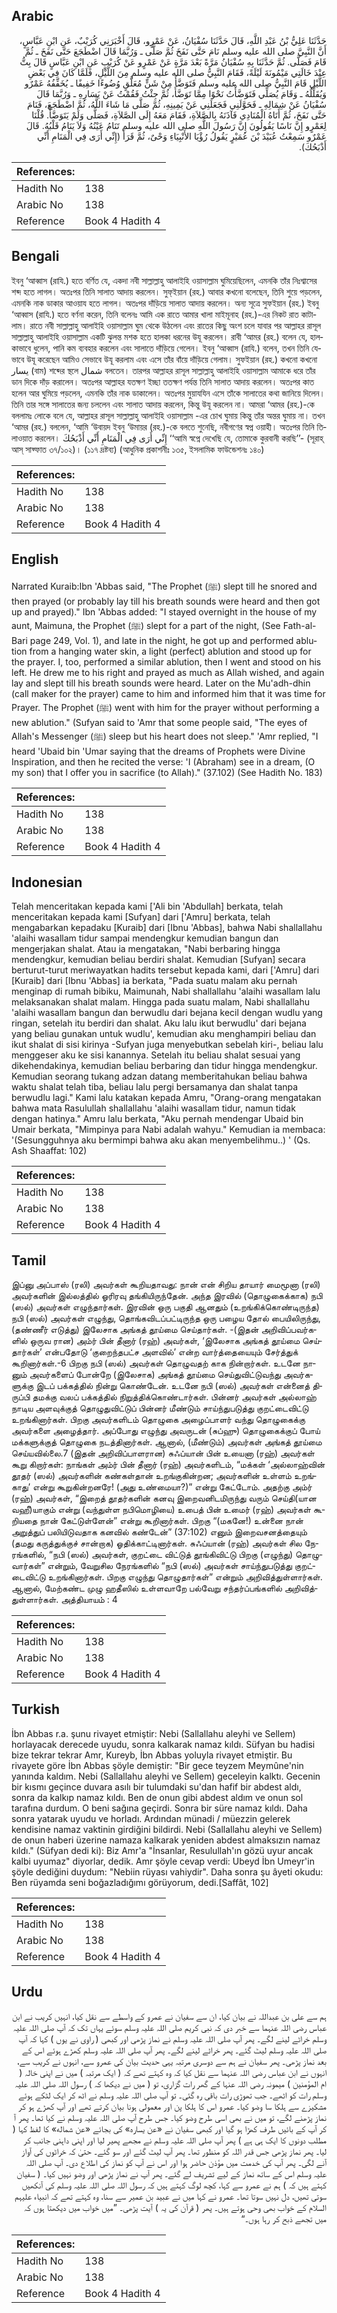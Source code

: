 ## Arabic


<div dir="rtl" lang="ar" style={{fontSize:'larger',backgroundColor:'#f8f9fa',padding:20}}>
حَدَّثَنَا عَلِيُّ بْنُ عَبْدِ اللَّهِ، قَالَ حَدَّثَنَا سُفْيَانُ، عَنْ عَمْرٍو، قَالَ أَخْبَرَنِي كُرَيْبٌ، عَنِ ابْنِ عَبَّاسٍ، أَنَّ النَّبِيَّ صلى الله عليه وسلم نَامَ حَتَّى نَفَخَ ثُمَّ صَلَّى ـ وَرُبَّمَا قَالَ اضْطَجَعَ حَتَّى نَفَخَ ـ ثُمَّ قَامَ فَصَلَّى‏.‏ ثُمَّ حَدَّثَنَا بِهِ سُفْيَانُ مَرَّةً بَعْدَ مَرَّةٍ عَنْ عَمْرٍو عَنْ كُرَيْبٍ عَنِ ابْنِ عَبَّاسٍ قَالَ بِتُّ عِنْدَ خَالَتِي مَيْمُونَةَ لَيْلَةً، فَقَامَ النَّبِيُّ صلى الله عليه وسلم مِنَ اللَّيْلِ، فَلَمَّا كَانَ فِي بَعْضِ اللَّيْلِ قَامَ النَّبِيُّ صلى الله عليه وسلم فَتَوَضَّأَ مِنْ شَنٍّ مُعَلَّقٍ وُضُوءًا خَفِيفًا ـ يُخَفِّفُهُ عَمْرٌو وَيُقَلِّلُهُ ـ وَقَامَ يُصَلِّي فَتَوَضَّأْتُ نَحْوًا مِمَّا تَوَضَّأَ، ثُمَّ جِئْتُ فَقُمْتُ عَنْ يَسَارِهِ ـ وَرُبَّمَا قَالَ سُفْيَانُ عَنْ شِمَالِهِ ـ فَحَوَّلَنِي فَجَعَلَنِي عَنْ يَمِينِهِ، ثُمَّ صَلَّى مَا شَاءَ اللَّهُ، ثُمَّ اضْطَجَعَ، فَنَامَ حَتَّى نَفَخَ، ثُمَّ أَتَاهُ الْمُنَادِي فَآذَنَهُ بِالصَّلاَةِ، فَقَامَ مَعَهُ إِلَى الصَّلاَةِ، فَصَلَّى وَلَمْ يَتَوَضَّأْ‏.‏ قُلْنَا لِعَمْرٍو إِنَّ نَاسًا يَقُولُونَ إِنَّ رَسُولَ اللَّهِ صلى الله عليه وسلم تَنَامُ عَيْنُهُ وَلاَ يَنَامُ قَلْبُهُ‏.‏ قَالَ عَمْرٌو سَمِعْتُ عُبَيْدَ بْنَ عُمَيْرٍ يَقُولُ رُؤْيَا الأَنْبِيَاءِ وَحْىٌ، ثُمَّ قَرَأَ ‏(‏إِنِّي أَرَى فِي الْمَنَامِ أَنِّي أَذْبَحُكَ‏)‏‏.‏
</div>
<div style={{backgroundColor:'#f8f9fa',padding:20, marginBottom: 10}}><table> <thead> <tr> <th>References:</th> <th></th> </tr> </thead> <tbody><tr><td>Hadith No</td><td>138</td></tr><tr><td>Arabic No</td><td>138</td></tr><tr><td>Reference</td><td>Book 4 Hadith 4</td></tr></tbody></table></div>

## Bengali


<div dir="ltr" lang="bn" style={{fontSize:'larger',backgroundColor:'#f8f9fa',padding:20}}>
ইবনু ‘আব্বাস (রাযি.) হতে বর্ণিত যে, একদা নবী সাল্লাল্লাহু আলাইহি ওয়াসাল্লাম ঘুমিয়েছিলেন, এমনকি তাঁর নিঃশ্বাসের শব্দ হতে লাগল। অতঃপর তিনি সালাত আদায় করলেন। সুফ্ইয়ান (রহ.) আবার কখনো বলেছেন, তিনি শুয়ে পড়লেন, এমনকি নাক ডাকার আওয়ায হতে লাগল। অতঃপর দাঁড়িয়ে সালাত আদায় করলেন। অন্য সূত্রে সুফইয়ান (রহ.) ইবনু ‘আব্বাস (রাযি.) হতে বর্ণনা করেন, তিনি বলেনঃ আমি এক রাতে আমার খালা মাইমূনাহ (রহ.)-এর নিকট রাত কাটালাম। রাতে নবী সাল্লাল্লাহু আলাইহি ওয়াসাল্লাম ঘুম থেকে উঠলেন এবং রাতের কিছু অংশ চলে যাবার পর আল্লাহর রাসূল সাল্লাল্লাহু আলাইহি ওয়াসাল্লাম একটি ঝুলন্ত মশক হতে হালকা ধরনের উযূ করলেন। রাবী ‘আমর (রহ.) বলেন যে, হালকাভাবে ধুলেন, পানি কম ব্যবহার করলেন এবং সালাতে দাঁড়িয়ে গেলেন। ইবনু ‘আব্বাস (রাযি.) বলেন, তখন তিনি যেভাবে উযূ করেছেন আমিও সেভাবে উযূ করলাম এবং এসে তাঁর বাঁয়ে দাঁড়িয়ে গেলাম। সুফইয়ান (রহ.) কখনো কখনো يسار (বাম) শব্দের স্থলে شمال বলতেন। তারপর আল্লাহর রাসূল সাল্লাল্লাহু আলাইহি ওয়াসাল্লাম আমাকে ধরে তাঁর ডান দিকে দাঁড় করালেন। অতঃপর আল্লাহর যতক্ষণ ইচ্ছা ততক্ষণ পর্যন্ত তিনি সালাত আদায় করলেন। অতঃপর কাত হলেন আর ঘুমিয়ে পড়লেন, এমনকি তাঁর নাক ডাকালেন। অতঃপর মুয়াযযিন এসে তাঁকে সালাতের কথা জানিয়ে দিলেন। তিনি তার সঙ্গে সালাতের জন্য চললেন এবং সালাত আদায় করলেন, কিন্তু উযূ করলেন না। আমরা ‘আমর (রহ.)-কে বললামঃ লোকে বলে যে, আল্লাহর রাসূল সাল্লাল্লাহু আলাইহি ওয়াসাল্লাম -এর চোখ ঘুমায় কিন্তু তাঁর অন্তর ঘুমায় না। তখন ‘আমর (রহ.) বললেন, ‘আমি ‘উবায়দ ইবনু ‘উমায়র (রহ.)-কে বলতে শুনেছি, নবীগণের স্বপ্ন ওয়াহী। অতঃপর তিনি তিলাওয়াত করলেন। إِنِّي أَرَى فِي الْمَنَامِ أَنِّي أَذْبَحُكَ ‘‘আমি স্বপ্নে দেখেছি যে, তোমাকে কুরবানী করছি’’- (সূরাহ্ আস্ সাফ্ফাত ৩৭/১০২)। (১১৭ দ্রষ্টব্য) (আধুনিক প্রকাশনীঃ ১৩৫, ইসলামিক ফাউন্ডেশনঃ ১৪০)
</div>
<div style={{backgroundColor:'#f8f9fa',padding:20, marginBottom: 10}}><table> <thead> <tr> <th>References:</th> <th></th> </tr> </thead> <tbody><tr><td>Hadith No</td><td>138</td></tr><tr><td>Arabic No</td><td>138</td></tr><tr><td>Reference</td><td>Book 4 Hadith 4</td></tr></tbody></table></div>

## English


<div dir="ltr" lang="en" style={{fontSize:'larger',backgroundColor:'#f8f9fa',padding:20}}>
Narrated Kuraib:Ibn 'Abbas said, "The Prophet (ﷺ) slept till he snored and then prayed (or probably lay till his breath sounds were heard and then got up and prayed)." Ibn 'Abbas added: "I stayed overnight in the house of my aunt, Maimuna, the Prophet (ﷺ) slept for a part of the night, (See Fath-al-Bari page 249, Vol. 1), and late in the night, he got up and performed ablution from a hanging water skin, a light (perfect) ablution and stood up for the prayer. I, too, performed a similar ablution, then I went and stood on his left. He drew me to his right and prayed as much as Allah wished, and again lay and slept till his breath sounds were heard. Later on the Mu'adh-dhin (call maker for the prayer) came to him and informed him that it was time for Prayer. The Prophet (ﷺ) went with him for the prayer without performing a new ablution." (Sufyan said to 'Amr that some people said, "The eyes of Allah's Messenger (ﷺ) sleep but his heart does not sleep." 'Amr replied, "I heard 'Ubaid bin 'Umar saying that the dreams of Prophets were Divine Inspiration, and then he recited the verse: 'I (Abraham) see in a dream, (O my son) that I offer you in sacrifice (to Allah)." (37.102) (See Hadith No. 183)
</div>
<div style={{backgroundColor:'#f8f9fa',padding:20, marginBottom: 10}}><table> <thead> <tr> <th>References:</th> <th></th> </tr> </thead> <tbody><tr><td>Hadith No</td><td>138</td></tr><tr><td>Arabic No</td><td>138</td></tr><tr><td>Reference</td><td>Book 4 Hadith 4</td></tr></tbody></table></div>

## Indonesian


<div dir="ltr" lang="id" style={{fontSize:'larger',backgroundColor:'#f8f9fa',padding:20}}>
Telah menceritakan kepada kami ['Ali bin 'Abdullah] berkata, telah menceritakan kepada kami [Sufyan] dari ['Amru] berkata, telah mengabarkan kepadaku [Kuraib] dari [Ibnu 'Abbas], bahwa Nabi shallallahu 'alaihi wasallam tidur sampai mendengkur kemudian bangun dan mengerjakan shalat. Atau ia mengatakan, "Nabi berbaring hingga mendengkur, kemudian beliau berdiri shalat. Kemudian [Sufyan] secara berturut-turut meriwayatkan hadits tersebut kepada kami, dari ['Amru] dari [Kuraib] dari [Ibnu 'Abbas] ia berkata, "Pada suatu malam aku pernah menginap di rumah bibiku, Maimunah, Nabi shallallahu 'alaihi wasallam lalu melaksanakan shalat malam. Hingga pada suatu malam, Nabi shallallahu 'alaihi wasallam bangun dan berwudlu dari bejana kecil dengan wudlu yang ringan, setelah itu berdiri dan shalat. Aku lalu ikut berwudlu' dari bejana yang beliau gunakan untuk wudlu', kemudian aku menghampiri beliau dan ikut shalat di sisi kirinya -Sufyan juga menyebutkan sebelah kiri-, beliau lalu menggeser aku ke sisi kanannya. Setelah itu beliau shalat sesuai yang dikehendakinya, kemudian beliau berbaring dan tidur hingga mendengkur. Kemudian seorang tukang adzan datang memberitahukan beliau bahwa waktu shalat telah tiba, beliau lalu pergi bersamanya dan shalat tanpa berwudlu lagi." Kami lalu katakan kepada Amru, "Orang-orang mengatakan bahwa mata Rasulullah shallallahu 'alaihi wasallam tidur, namun tidak dengan hatinya." Amru lalu berkata, "Aku pernah mendengar Ubaid bin Umair berkata, "Mimpinya para Nabi adalah wahyu." Kemudian ia membaca: '(Sesungguhnya aku bermimpi bahwa aku akan menyembelihmu..) ' (Qs. Ash Shaaffat: 102)
</div>
<div style={{backgroundColor:'#f8f9fa',padding:20, marginBottom: 10}}><table> <thead> <tr> <th>References:</th> <th></th> </tr> </thead> <tbody><tr><td>Hadith No</td><td>138</td></tr><tr><td>Arabic No</td><td>138</td></tr><tr><td>Reference</td><td>Book 4 Hadith 4</td></tr></tbody></table></div>

## Tamil


<div dir="ltr" lang="ta" style={{fontSize:'larger',backgroundColor:'#f8f9fa',padding:20}}>
இப்னு அப்பாஸ் (ரலி) அவர்கள் கூறியதாவது: நான் என் சிறிய தாயார் மைமூனா (ரலி) அவர்களின் இல்லத்தில் ஓரிரவு தங்கியிருந்தேன். அந்த இரவில் (தொழுகைக்காக) நபி (ஸல்) அவர்கள் எழுந்தார்கள். இரவின் ஒரு பகுதி ஆனதும் (உறங்கிக்கொண்டிருந்த) நபி (ஸல்) அவர்கள் எழுந்து, தொங்கவிடப்பட்டிருந்த ஒரு பழைய தோல் பையிலிருந்து, (தண்ணீர் எடுத்து) இலேசாக அங்கத் தூய்மை செய்தார்கள். -(இதன் அறிவிப்பவர்களில் ஒருவ ரான) அம்ர் பின் தீனார் (ரஹ்) அவர்கள், ‘இலேசாக அங்கத் தூய்மை செய்தார்கள்’ என்பதோடு ‘குறைந்தபட்ச அளவில்’ என்ற வார்த்தையையும் சேர்த்துக் கூறினார்கள்.-6 பிறகு நபி (ஸல்) அவர்கள் தொழுவதற் காக நின்றார்கள். உடனே நானும் அவர்களைப் போன்றே (இலேசாக) அங்கத் தூய்மை செய்துவிட்டுவந்து அவர்களுக்கு இடப் பக்கத்தில் நின்று கொண்டேன். உடனே நபி (ஸல்) அவர்கள் என்னைத் திருப்பி தமக்கு வலப் பக்கத்தில் நிறுத்திக்கொண்டார்கள். பின்னர் அவர்கள் அல்லாஹ் நாடிய அளவுக்குத் தொழுதுவிட்டுப் பின்னர் மீண்டும் சாய்ந்துபடுத்து குறட்டைவிட்டு உறங்கினார்கள். பிறகு அவர்களிடம் தொழுகை அழைப்பாளர் வந்து தொழுகைக்கு அவர்களை அழைத்தார். அப்போது எழுந்து அவருடன் (சுப்ஹு) தொழுகைக்குப் போய் மக்களுக்குத் தொழுகை நடத்தினார்கள். ஆனால், (மீண்டும்) அவர்கள் அங்கத் தூய்மை செய்யவில்லை.7 (இதன் அறிவிப்பாளரான) சுஃப்யான் பின் உயைனா (ரஹ்) அவர்கள் கூறு கிறார்கள்: நாங்கள் அம்ர் பின் தீனார் (ரஹ்) அவர்களிடம், “மக்கள் ‘அல்லாஹ்வின் தூதர் (ஸல்) அவர்களின் கண்கள்தான் உறங்குகின்றன; அவர்களின் உள்ளம் உறங்காது’ என்று கூறுகின்றனரே! (அது உண்மையா?)” என்று கேட்டோம். அதற்கு அம்ர் (ரஹ்) அவர்கள், “இறைத் தூதர்களின் கனவு இறைவனிடமிருந்து வரும் செய்தி(யான வஹீ)யாகும் என்று (வந்துள்ள நபிமொழியை) உபைத் பின் உமைர் (ரஹ்) அவர்கள் கூறியதை நான் கேட்டுள்ளேன்” என்று கூறினார்கள். பிறகு “(மகனே!) உன்னை நான் அறுத்துப் பலியிடுவதாக கனவில் கண்டேன்” (37:102) எனும் இறைவசனத்தையும் (தமது கருத்துக்குச் சான்றாக) ஓதிக்காட்டினார்கள். சுஃப்யான் (ரஹ்) அவர்கள் சில நேரங்களில், “நபி (ஸல்) அவர்கள், குறட்டை விட்டுத் தூங்கிவிட்டு பிறகு (எழுந்து) தொழுவார்கள்” என்றும், வேறுசில நேரங்களில் “நபி (ஸல்) அவர்கள் சாய்ந்துபடுத்து குறட்டைவிட்டு உறங்கினார்கள். பிறகு எழுந்து தொழுதார்கள்” என்றும் அறிவித்துள்ளார்கள். ஆனால், மேற்கண்ட முழு ஹதீஸில் உள்ளவாறே பல்வேறு சந்தர்ப்பங்களில் அறிவித்துள்ளார்கள். அத்தியாயம் : 4
</div>
<div style={{backgroundColor:'#f8f9fa',padding:20, marginBottom: 10}}><table> <thead> <tr> <th>References:</th> <th></th> </tr> </thead> <tbody><tr><td>Hadith No</td><td>138</td></tr><tr><td>Arabic No</td><td>138</td></tr><tr><td>Reference</td><td>Book 4 Hadith 4</td></tr></tbody></table></div>

## Turkish


<div dir="ltr" lang="tr" style={{fontSize:'larger',backgroundColor:'#f8f9fa',padding:20}}>
İbn Abbas r.a. şunu rivayet etmiştir: Nebi (Sallallahu aleyhi ve Sellem) horlayacak derecede uyudu, sonra kalkarak namaz kıldı. Süfyan bu hadisi bize tekrar tekrar Amr, Kureyb, İbn Abbas yoluyla rivayet etmiştir. Bu rivayete göre İbn Abbas şöyle demiştir: "Bir gece teyzem Meymûne'nin yanında kaldım. Nebi (Sallallahu aleyhi ve Sellem) geceleyin kalktı. Gecenin bir kısmı geçince duvara asılı bir tulumdaki su'dan hafif bir abdest aldı, sonra da kalkıp namaz kıldı. Ben de onun gibi abdest aldım ve onun sol tarafına durdum. O beni sağına geçirdi. Sonra bir süre namaz kıldı. Daha sonra yatarak uyudu ve horladı. Ardından münadi / müezzin gelerek kendisine namaz vaktinin girdiğini bildirdi. Nebi (Sallallahu aleyhi ve Sellem) de onun haberi üzerine namaza kalkarak yeniden abdest almaksızın namaz kıldı." (Süfyan dedi ki): Biz Amr'a "İnsanlar, Resulullah'ın gözü uyur ancak kalbi uyumaz" diyorlar, dedik. Amr şöyle cevap verdi: Ubeyd İbn Umeyr'in şöyle dediğini duydum: "Nebiin rüyası vahiydir". Daha sonra şu âyeti okudu: Ben rüyamda seni boğazladığımı görüyorum, dedi.[Saffât, 102]
</div>
<div style={{backgroundColor:'#f8f9fa',padding:20, marginBottom: 10}}><table> <thead> <tr> <th>References:</th> <th></th> </tr> </thead> <tbody><tr><td>Hadith No</td><td>138</td></tr><tr><td>Arabic No</td><td>138</td></tr><tr><td>Reference</td><td>Book 4 Hadith 4</td></tr></tbody></table></div>

## Urdu


<div dir="rtl" lang="ur" style={{fontSize:'larger',backgroundColor:'#f8f9fa',padding:20}}>
ہم سے علی بن عبداللہ نے بیان کیا، ان سے سفیان نے عمرو کے واسطے سے نقل کیا، انہیں کریب نے ابن عباس رضی اللہ عنہما سے خبر دی کہ نبی کریم صلی اللہ علیہ وسلم سوئے یہاں تک کہ آپ صلی اللہ علیہ وسلم خراٹے لینے لگے۔ پھر آپ صلی اللہ علیہ وسلم نے نماز پڑھی اور کبھی ( راوی نے یوں ) کہا کہ آپ صلی اللہ علیہ وسلم لیٹ گئے۔ پھر خراٹے لینے لگے۔ پھر آپ صلی اللہ علیہ وسلم کھڑے ہوئے اس کے بعد نماز پڑھی۔ پھر سفیان نے ہم سے دوسری مرتبہ یہی حدیث بیان کی عمرو سے، انہوں نے کریب سے، انہوں نے ابن عباس رضی اللہ عنہما سے نقل کیا کہ وہ کہتے تھے کہ ( ایک مرتبہ ) میں نے اپنی خالہ ( ام المؤمنین ) میمونہ رضی اللہ عنہا کے گھر رات گزاری، تو ( میں نے دیکھا کہ ) رسول اللہ صلی اللہ علیہ وسلم رات کو اٹھے۔ جب تھوڑی رات باقی رہ گئی۔ تو آپ صلی اللہ علیہ وسلم نے اٹھ کر ایک لٹکے ہوئے مشکیزے سے ہلکا سا وضو کیا۔ عمرو اس کا ہلکا پن اور معمولی ہونا بیان کرتے تھے اور آپ کھڑے ہو کر نماز پڑھنے لگے، تو میں نے بھی اسی طرح وضو کیا۔ جس طرح آپ صلی اللہ علیہ وسلم نے کیا تھا۔ پھر آ کر آپ کے بائیں طرف کھڑا ہو گیا اور کبھی سفیان نے «عن يساره» کی بجائے «عن شماله» کا لفظ کہا ( مطلب دونوں کا ایک ہی ہے ) پھر آپ صلی اللہ علیہ وسلم نے مجھے پھیر لیا اور اپنی داہنی جانب کر لیا۔ پھر نماز پڑھی جس قدر اللہ کو منظور تھا۔ پھر آپ لیٹ گئے اور سو گئے۔ حتیٰ کہ خراٹوں کی آواز آنے لگی۔ پھر آپ کی خدمت میں مؤذن حاضر ہوا اور اس نے آپ کو نماز کی اطلاع دی۔ آپ صلی اللہ علیہ وسلم اس کے ساتھ نماز کے لیے تشریف لے گئے۔ پھر آپ نے نماز پڑھی اور وضو نہیں کیا۔ ( سفیان کہتے ہیں کہ ) ہم نے عمرو سے کہا، کچھ لوگ کہتے ہیں کہ رسول اللہ صلی اللہ علیہ وسلم کی آنکھیں سوتی تھیں، دل نہیں سوتا تھا۔ عمرو نے کہا میں نے عبید بن عمیر سے سنا، وہ کہتے تھے کہ انبیاء علیہم السلام کے خواب بھی وحی ہوتے ہیں۔ پھر ( قرآن کی یہ ) آیت پڑھی۔ ”میں خواب میں دیکھتا ہوں کہ میں تجھے ذبح کر رہا ہوں۔“
</div>
<div style={{backgroundColor:'#f8f9fa',padding:20, marginBottom: 10}}><table> <thead> <tr> <th>References:</th> <th></th> </tr> </thead> <tbody><tr><td>Hadith No</td><td>138</td></tr><tr><td>Arabic No</td><td>138</td></tr><tr><td>Reference</td><td>Book 4 Hadith 4</td></tr></tbody></table></div>